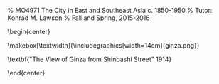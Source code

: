 % MO4971 The City in East and Southeast Asia c. 1850-1950
% Tutor: Konrad M. Lawson
% Fall and Spring, 2015-2016

\begin{center}

\makebox[\textwidth]{\includegraphics[width=14cm]{ginza.png}}

 
\textbf{"The View of Ginza from Shinbashi Street" 1914}   

\end{center}


